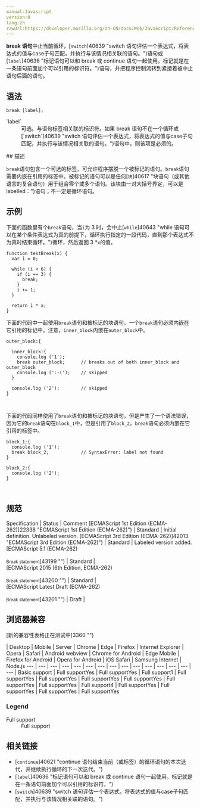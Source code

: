 ```yaml
---
manual:Javascript
version:0
lang:zh
rawUrl:https://developer.mozilla.org/zh-CN/docs/Web/JavaScript/Reference/Statements/break
---
```







**break 语句**中止当前循环，[`switch`]40639 "switch 语句评估一个表达式，将表达式的值与case子句匹配，并执行与该情况相关联的语句。")语句或[`label`]40636 "标记语句可以和 break 或 continue 语句一起使用。标记就是在一条语句前面加个可以引用的标识符。")语句，并把程序控制流转到紧接着被中止语句后面的语句。


## 语法<a name="语法"></a>

```
break [label];
```
<dl><dt id=''>`label`</dt><dd>可选。与语句标签相关联的标识符。如果 break 语句不在一个循环或[`switch`]40639 "switch 语句评估一个表达式，将表达式的值与case子句匹配，并执行与该情况相关联的语句。")语句中，则该项是必须的。</dd></dl>
## 描述<a name="描述"></a>


`break`语句包含一个可选的标签，可允许程序摆脱一个被标记的语句。`break`语句需要内嵌在引用的标签中。被标记的语句可以是任何[`块`]40617 "块语句（或其他语言的复合语句）用于组合零个或多个语句。该块由一对大括号界定，可以是labelled：")语句；不一定是循环语句。


## 示例<a name="示例"></a>


下面的函数里有个`break`语句，当`i`为 3 时，会中止[`while`]40643 "while 语句可以在某个条件表达式为真的前提下，循环执行指定的一段代码，直到那个表达式不为真时结束循环。")循环，然后返回 3 *`x`的值。


```
function testBreak(x) {
  var i = 0;

  while (i < 6) {
    if (i == 3) {
      break;
    }
    i += 1;
  }

  return i * x;
}
```


下面的代码中一起使用`break`语句和被标记的块语句。一个`break`语句必须内嵌在它引用的标记中。注意，`inner_block`内嵌在`outer_block`中。


```
outer_block:{

  inner_block:{
    console.log ('1');
    break outer_block;      // breaks out of both inner_block and outer_block
    console.log (':-(');    // skipped
  }

  console.log ('2');        // skipped
} 
 
 

```


下面的代码同样使用了`break`语句和被标记的块语句，但是产生了一个语法错误，因为它的`break`语句在`block_1`中，但是引用了`block_2`。`break`语句必须内嵌在它引用的标签中。


```
block_1:{
  console.log ('1');
  break block_2;            // SyntaxError: label not found
}

block_2:{
  console.log ('2');
} 
 
 

```

## 规范<a name="规范"></a>

Specification | Status | Comment 
[ECMAScript 1st Edition (ECMA-262)]22338 "ECMAScript 1st Edition (ECMA-262)") | Standard | Initial definition. Unlabeled version. 
[ECMAScript 3rd Edition (ECMA-262)]42013 "ECMAScript 3rd Edition (ECMA-262)") | Standard | Labeled version added. 
[ECMAScript 5.1 (ECMA-262)<br></br><small>Break statement</small>]43199 "") | Standard |  
[ECMAScript 2015 (6th Edition, ECMA-262)<br></br><small>Break statement</small>]43200 "") | Standard |  
[ECMAScript Latest Draft (ECMA-262)<br></br><small>Break statement</small>]43201 "") | Draft |  


## 浏览器兼容<a name="浏览器兼容"></a>
[新的兼容性表格正在测试中<i></i>]3360 "")

 | <abbr>Desktop<i></i></abbr> | <abbr>Mobile<i></i></abbr> | <abbr>Server<i></i></abbr> 
 | <abbr>Chrome<i></i></abbr> | <abbr>Edge<i></i></abbr> | <abbr>Firefox<i></i></abbr> | <abbr>Internet Explorer<i></i></abbr> | <abbr>Opera<i></i></abbr> | <abbr>Safari<i></i></abbr> | <abbr>Android webview<i></i></abbr> | <abbr>Chrome for Android<i></i></abbr> | <abbr>Edge Mobile<i></i></abbr> | <abbr>Firefox for Android<i></i></abbr> | <abbr>Opera for Android<i></i></abbr> | <abbr>iOS Safari<i></i></abbr> | <abbr>Samsung Internet<i></i></abbr> | <abbr>Node.js<i></i></abbr> 
 ---  |  ---  |  ---  |  ---  |  ---  |  ---  |  ---  |  ---  |  ---  |  ---  |  ---  |  ---  |  ---  |  ---  |  ---  | 
Basic support | <abbr>Full support</abbr>Yes | <abbr>Full support</abbr>Yes | <abbr>Full support</abbr>1 | <abbr>Full support</abbr>Yes | <abbr>Full support</abbr>Yes | <abbr>Full support</abbr>Yes | <abbr>Full support</abbr>Yes | <abbr>Full support</abbr>Yes | <abbr>Full support</abbr>Yes | <abbr>Full support</abbr>4 | <abbr>Full support</abbr>Yes | <abbr>Full support</abbr>Yes | <abbr>Full support</abbr>Yes | <abbr>Full support</abbr>Yes 


### Legend<a name="Legend"></a>
<dl><dt id=''><abbr>Full support</abbr></dt><dd>Full support</dd></dl>

## 相关链接<a name="See_also"></a>

* [`continue`]40621 "continue 语句结束当前（或标签）的循环语句的本次迭代，并继续执行循环的下一次迭代。")
* [`label`]40636 "标记语句可以和 break 或 continue 语句一起使用。标记就是在一条语句前面加个可以引用的标识符。")
* [`switch`]40639 "switch 语句评估一个表达式，将表达式的值与case子句匹配，并执行与该情况相关联的语句。")



